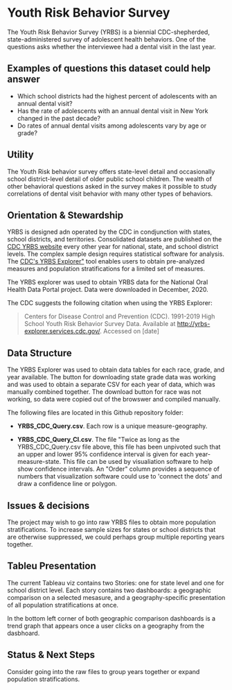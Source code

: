 # Youth Risk Behavior Survey

The Youth Risk Behavior Survey (YRBS) is a biennial CDC-shepherded, state-administered survey of adolescent health behaviors. One of the questions asks whether the interviewee had a dental visit in the last year.

## Examples of questions this dataset could help answer

* Which school districts had the highest percent of adolescents with an annual dental visit?
* Has the rate of adolescents with an annual dental visit in New York changed in the past decade?
* Do rates of annual dental visits among adolescents vary by age or grade?

## Utility

The Youth Risk behavior survey offers state-level detail and occasionally school district-level detail of older public school children. The wealth of other behavioral questions asked in the survey makes it possible to study correlations of dental visit behavior with many other types of behaviors.

## Orientation & Stewardship  

YRBS is designed adn operated by the CDC in condjunction with states, school districts, and territories. Consolidated datasets are published on the [CDC YRBS website](https://www.cdc.gov/healthyyouth/data/yrbs/data.htm) every other year for national, state, and school district levels. The complex sample design requires statistical software for analysis. The [CDC's YRBS Explorer"](https://yrbs-explorer.services.cdc.gov/#/) tool enables users to obtain pre-analyzed measures and population stratifications for a limited set of measures.

The YRBS explorer was used to obtain YRBS data for the National Oral Health Data Portal project. Data were downloaded in December, 2020.

The CDC suggests the following citation when using the YRBS Explorer:
> Centers for Disease Control and Prevention (CDC). 1991-2019 High School Youth Risk Behavior Survey Data. Available at http://yrbs-explorer.services.cdc.gov/. Accessed on [date]


## Data Structure

The YRBS Explorer was used to obtain data tables for each race, grade, and year available. The button for downloading state grade data was working and was used to obtain a separate CSV for each year of data, which was manually combined together. The download button for race was not working, so data were copied out of the browswer and compiled manually.

The following files are located in this Github repository folder:

* **YRBS_CDC_Query.csv**. Each row is a unique measure-geography. 

* **YRBS_CDC_Query_CI.csv**. The file "Twice as long as the YRBS_CDC_Query.csv file above, this file has been unpivoted such that an upper and lower 95% confidence interval is given for each year-measure-state. This file can be used by visualiation software to help show confidence intervals. An "Order" column provides a sequence of numbers that visualization software could use to 'connect the dots' and draw a confidence line or polygon.

## Issues & decisions

The project may wish to go into raw YRBS files to obtain more population stratifications. To increase sample sizes for states or school districts that are otherwise suppressed, we could perhaps group multiple reporting years together.

## Tableu Presentation

The current Tableau viz contains two Stories: one for state level and one for school district level. Each story contains two dashboards: a geographic comparison on a selected mesasure, and a geography-specific presentation of all population stratifications at once.

In the bottom left corner of both geographic comparison dashboards is a trend graph that appears once a user clicks on a geography from the dasbhoard.

## Status & Next Steps

Consider going into the raw files to group years together or expand population stratifications.
